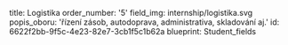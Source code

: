 title: Logistika
order_number: '5'
field_img: internship/logistika.svg
popis_oboru: 'řízení zásob, autodoprava, administrativa, skladování aj.'
id: 6622f2bb-9f5c-4e23-82e7-3cb1f5c1b62a
blueprint: Student_fields
